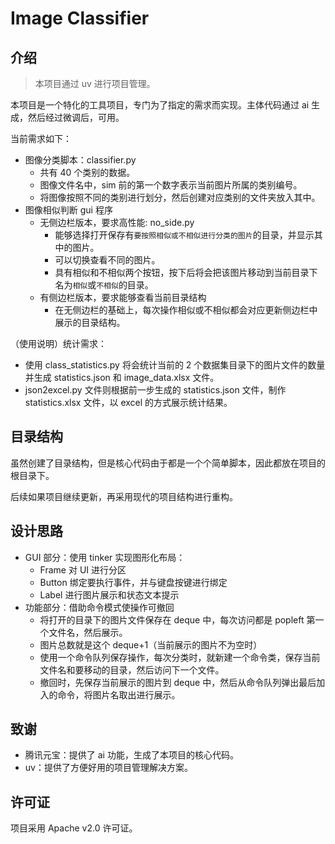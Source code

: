 # Image Classifier

## 介绍

> 本项目通过 uv 进行项目管理。

本项目是一个特化的工具项目，专门为了指定的需求而实现。主体代码通过 ai 生成，然后经过微调后，可用。

当前需求如下：

- 图像分类脚本：classifier.py
  - 共有 40 个类别的数据。
  - 图像文件名中，sim 前的第一个数字表示当前图片所属的类别编号。
  - 将图像按照不同的类别进行划分，然后创建对应类别的文件夹放入其中。
- 图像相似判断 gui 程序
  - 无侧边栏版本，要求高性能: no_side.py
    - 能够选择打开保存有`要按照相似或不相似进行分类的图片`的目录，并显示其中的图片。
    - 可以切换查看不同的图片。
    - 具有相似和不相似两个按钮，按下后将会把该图片移动到当前目录下名为`相似`或`不相似`的目录。
  - 有侧边栏版本，要求能够查看当前目录结构
    - 在无侧边栏的基础上，每次操作相似或不相似都会对应更新侧边栏中展示的目录结构。

（使用说明）统计需求：

- 使用 class_statistics.py 将会统计当前的 2 个数据集目录下的图片文件的数量并生成 statistics.json 和 image_data.xlsx 文件。
- json2excel.py 文件则根据前一步生成的 statistics.json 文件，制作 statistics.xlsx 文件，以 excel 的方式展示统计结果。

## 目录结构

虽然创建了目录结构，但是核心代码由于都是一个个简单脚本，因此都放在项目的根目录下。

后续如果项目继续更新，再采用现代的项目结构进行重构。

## 设计思路

- GUI 部分：使用 tinker 实现图形化布局：
  - Frame 对 UI 进行分区
  - Button 绑定要执行事件，并与键盘按键进行绑定
  - Label 进行图片展示和状态文本提示
- 功能部分：借助命令模式使操作可撤回
  - 将打开的目录下的图片文件保存在 deque 中，每次访问都是 popleft 第一个文件名，然后展示。
  - 图片总数就是这个 deque+1（当前展示的图片不为空时）
  - 使用一个命令队列保存操作，每次分类时，就新建一个命令类，保存当前文件名和要移动的目录，然后访问下一个文件。
  - 撤回时，先保存当前展示的图片到 deque 中，然后从命令队列弹出最后加入的命令，将图片名取出进行展示。

## 致谢

- 腾讯元宝：提供了 ai 功能，生成了本项目的核心代码。
- uv：提供了方便好用的项目管理解决方案。

## 许可证

项目采用 Apache v2.0 许可证。
